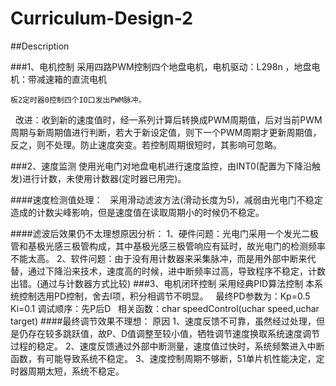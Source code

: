 # Curriculum-Design-2

##Description

###1、电机控制
    采用四路PWM控制四个地盘电机，电机驱动：L298n ，地盘电机：带减速箱的直流电机

    板2定时器0控制四个IO口发出PWM脉冲。

    改进：收到新的速度值时，经一系列计算后转换成PWM周期值，后对当前PWM周期与新周期值进行判断，若大于新设定值，则下一个PWM周期才更新周期值，反之，则不处理。防止速度突变。若控制周期很短时，其影响可忽略。
    
###2、速度监测
    使用光电门对地盘电机进行速度监控，由INT0(配置为下降沿触发)进行计数，未使用计数器(定时器已用完)。
    
####速度检测值处理：
    采用滑动滤波方法(滑动长度为5)，减弱由光电门不稳定造成的计数尖峰影响，但是速度值在读取周期小的时候仍不稳定。
    
####滤波后效果仍不太理想原因分析：
    1、硬件问题：光电门采用一个发光二极管和基极光感三极管构成，其中基极光感三极管响应有延时，故光电门的检测频率不能太高。
    2、软件问题：由于没有用计数器来采集脉冲，而是用外部中断来代替，通过下降沿来技术，速度高的时候，进中断频率过高，导致程序不稳定，计数出错。(通过与计数器方式比较)
###3、电机闭环控制
    采用经典PID算法控制
    本系统控制选用PD控制，舍去I项，积分相调节不明显。
    最终PD参数为：Kp=0.5  Ki=0.1  调试顺序：先P后D
    相关函数：char speedControl(uchar speed,uchar target)
####最终调节效果不理想：
    原因
        1、速度反馈不可靠，虽然经过处理，但是仍存在较多跳跃值，故P、D值调整至较小值，牺牲调节速度换取系统速度调节过程的稳定。
        2、速度反馈通过外部中断测量，速度值过快时，系统频繁进入中断函数，有可能导致系统不稳定。
        3、速度控制周期不够断，51单片机性能决定，定时器周期太短，系统不稳定。

